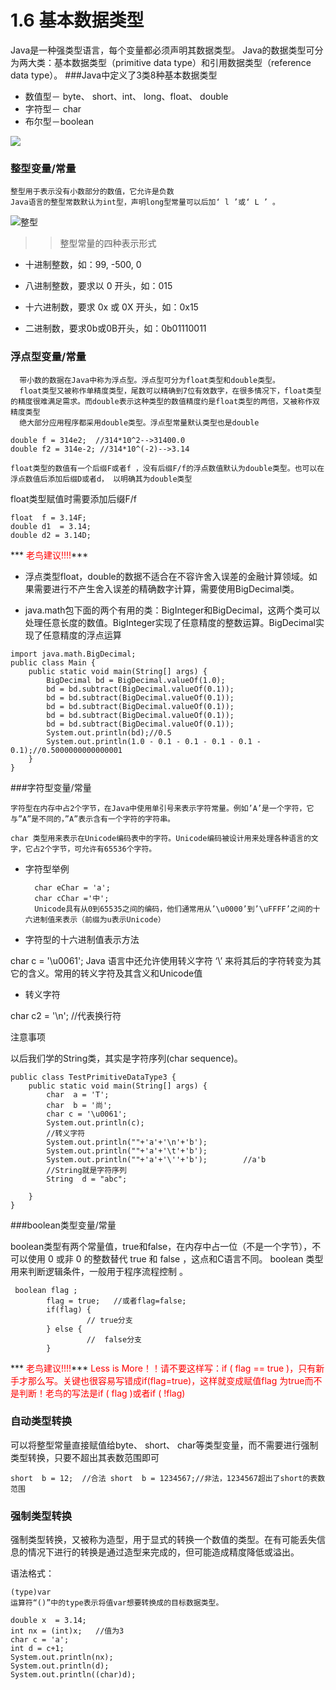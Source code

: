 # 1.6 基本数据类型
Java是一种强类型语言，每个变量都必须声明其数据类型。 Java的数据类型可分为两大类：基本数据类型（primitive data type）和引用数据类型（reference data type）。
###Java中定义了3类8种基本数据类型

* 数值型－ byte、 short、int、 long、float、 double
* 字符型－ char
* 布尔型－boolean

![](/img/leixing.png)


### 整型变量/常量

    整型用于表示没有小数部分的数值，它允许是负数
    Java语言的整型常数默认为int型，声明long型常量可以后加‘ l ’或‘ L ’ 。
                           

 
![整型](/img/zhengxing.png)

>>整型常量的四种表示形式

* 十进制整数，如：99, -500, 0

* 八进制整数，要求以 0 开头，如：015

* 十六进制数，要求 0x 或 0X 开头，如：0x15

* 二进制数，要求0b或0B开头，如：0b01110011



### 浮点型变量/常量

      带小数的数据在Java中称为浮点型。浮点型可分为float类型和double类型。
      float类型又被称作单精度类型，尾数可以精确到7位有效数字，在很多情况下，float类型的精度很难满足需求。而double表示这种类型的数值精度约是float类型的两倍，又被称作双精度类型
      绝大部分应用程序都采用double类型。浮点型常量默认类型也是double
  
  ``` 
  double f = 314e2;  //314*10^2-->31400.0
  double f2 = 314e-2; //314*10^(-2)-->3.14
  ```
    float类型的数值有一个后缀F或者f ，没有后缀F/f的浮点数值默认为double类型。也可以在浮点数值后添加后缀D或者d， 以明确其为double类型
  
 
 float类型赋值时需要添加后缀F/f
  ``` 
  float  f = 3.14F;
  double d1  = 3.14;
  double d2 = 3.14D;
  ```
 *** <font color=red>老鸟建议!!!!</font>***

* 浮点类型float，double的数据不适合在不容许舍入误差的金融计算领域。如果需要进行不产生舍入误差的精确数字计算，需要使用BigDecimal类。
  
* java.math包下面的两个有用的类：BigInteger和BigDecimal，这两个类可以处理任意长度的数值。BigInteger实现了任意精度的整数运算。BigDecimal实现了任意精度的浮点运算
 ``` 
 import java.math.BigDecimal;
 public class Main {
     public static void main(String[] args) {
         BigDecimal bd = BigDecimal.valueOf(1.0);
         bd = bd.subtract(BigDecimal.valueOf(0.1));
         bd = bd.subtract(BigDecimal.valueOf(0.1));
         bd = bd.subtract(BigDecimal.valueOf(0.1));
         bd = bd.subtract(BigDecimal.valueOf(0.1));
         bd = bd.subtract(BigDecimal.valueOf(0.1));
         System.out.println(bd);//0.5
         System.out.println(1.0 - 0.1 - 0.1 - 0.1 - 0.1 - 0.1);//0.5000000000000001
     }
 }
 ```
 
###字符型变量/常量

    字符型在内存中占2个字节，在Java中使用单引号来表示字符常量。例如’A’是一个字符，它与”A”是不同的，”A”表示含有一个字符的字符串。

    char 类型用来表示在Unicode编码表中的字符。Unicode编码被设计用来处理各种语言的文字，它占2个字节，可允许有65536个字符。


* 字符型举例

        char eChar = 'a'; 
        char cChar ='中';
        Unicode具有从0到65535之间的编码，他们通常用从’\u0000’到’\uFFFF’之间的十六进制值来表示（前缀为u表示Unicode） 

* 字符型的十六进制值表示方法

char c = '\u0061';
Java 语言中还允许使用转义字符 ‘\’ 来将其后的字符转变为其它的含义。常用的转义字符及其含义和Unicode值
        

* 转义字符

char c2 = '\n';  //代表换行符


注意事项

以后我们学的String类，其实是字符序列(char sequence)。

```  
public class TestPrimitiveDataType3 {
    public static void main(String[] args) {
        char  a = 'T';
        char  b = '尚';
        char c = '\u0061';
        System.out.println(c);
        //转义字符
        System.out.println(""+'a'+'\n'+'b'); 
        System.out.println(""+'a'+'\t'+'b'); 
        System.out.println(""+'a'+'\''+'b');        //a'b 
        //String就是字符序列
        String  d = "abc";
         
    }
}
```

###boolean类型变量/常量


 boolean类型有两个常量值，true和false，在内存中占一位（不是一个字节），不可以使用 0 或非 0 的整数替代 true 和 false ，这点和C语言不同。 boolean 类型用来判断逻辑条件，一般用于程序流程控制 。

```
 boolean flag ;
        flag = true;   //或者flag=false;
        if(flag) {
                 // true分支
        } else {
                 //  false分支
        }

```
 *** <font color=red>老鸟建议!!!!</font>***
<font color=red >Less is More！！请不要这样写：if ( flag == true )，只有新手才那么写。关键也很容易写错成if(flag=true)，这样就变成赋值flag 为true而不是判断！老鸟的写法是if ( flag )或者if ( !flag) </font>



### 自动类型转换

可以将整型常量直接赋值给byte、 short、 char等类型变量，而不需要进行强制类型转换，只要不超出其表数范围即可

``
short  b = 12;  //合法
short  b = 1234567;//非法，1234567超出了short的表数范围
``

### 强制类型转换
强制类型转换，又被称为造型，用于显式的转换一个数值的类型。在有可能丢失信息的情况下进行的转换是通过造型来完成的，但可能造成精度降低或溢出。

语法格式：
```
(type)var
运算符“()”中的type表示将值var想要转换成的目标数据类型。

double x  = 3.14; 
int nx = (int)x;   //值为3
char c = 'a';
int d = c+1;
System.out.println(nx);
System.out.println(d);
System.out.println((char)d);
```
